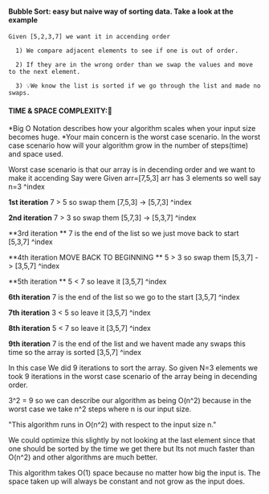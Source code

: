 #### Bubble Sort: easy but naive way of sorting data. Take a look at the example 

    Given [5,2,3,7] we want it in accending order
    
      1) We compare adjacent elements to see if one is out of order. 

      2) If they are in the wrong order than we swap the values and move to the next element.
            
      3) 💡We know the list is sorted if we go through the list and made no swaps.

      

#### TIME & SPACE COMPLEXITY:🤔
*Big O Notation describes how your algorithm scales when your input size becomes huge.
*Your main concern is the worst case scenario. In the worst case scenario how will your algorithm grow in the number of steps(time) and space used.

Worst case scenario is that our array is in decending order and we want to make it accending
Say were Given arr=[7,5,3] arr has 3 elements so well say n=3
                    ^index
    
**1st iteration**
7 > 5 so swap them
[7,5,3] -> [5,7,3]
 ^index

**2nd iteration**
7 > 3 so swap them
[5,7,3] -> [5,3,7]
   ^index

**3rd iteration **
7 is the end of the list so we just move back to start
[5,3,7]
     ^index

**4th iteration MOVE BACK TO BEGINNING ** 
5 > 3 so swap them
[5,3,7] -> [3,5,7]
 ^index

**5th iteration ** 
5 < 7 so leave it
[3,5,7]
   ^index

**6th iteration** 
7 is the end of the list so we go to the start
[3,5,7]
     ^index

**7th iteration** 
3 < 5 so leave it
[3,5,7]
 ^index

**8th iteration** 
5 < 7 so leave it
[3,5,7]
   ^index

**9th iteration** 
7 is the end of the list and we havent made any swaps this time so the array is sorted
[3,5,7]
     ^index


 In this case We did 9 iterations to sort the array.
 So given N=3 elements we took 9 iterations in the worst case scenario of the array being in decending order. 

 3^2 = 9 so we can describe our algorithm as being O(n^2) because in the worst case we take n^2 steps where n is our input size. 

 "This algorithm runs in O(n^2) with respect to the input size n."

 We could optimize this slightly by not looking at the last element since that one should be sorted by the time we get there but Its not much faster than O(n^2) and other algorithms are much better.

 This algorithm takes O(1) space because no matter how big the input is. The space taken up will always be constant and not grow as the input does.





      
       

